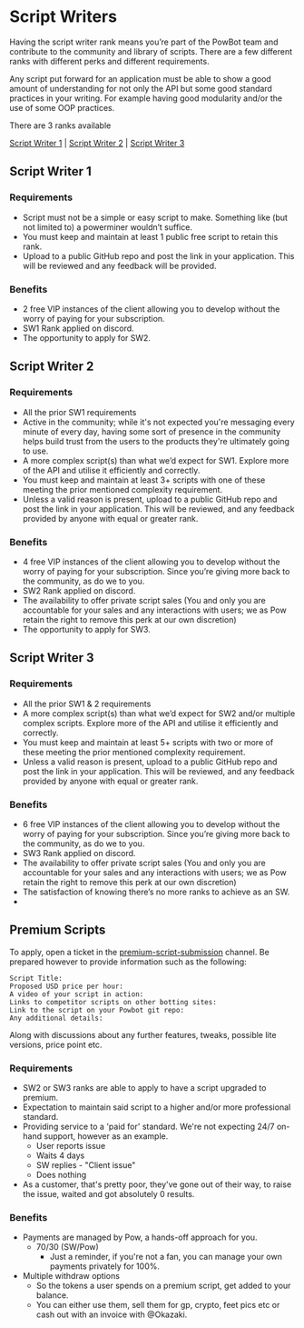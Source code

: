 # Script Writers

Having the script writer rank means you’re part of the PowBot team and contribute to the community and library of scripts. There are a few different ranks with different perks and different requirements.

Any script put forward for an application must be able to show a good amount of understanding for not only the API but some good standard practices in your writing. For example having  good modularity and/or the use of some OOP practices.

There are 3 ranks available

[Script Writer 1](/Script_Writer_Ranks/ScriptWriterRanks?id=script-writer-1) | [Script Writer 2](/Script_Writer_Ranks/ScriptWriterRanks?id=script-writer-2) | [Script Writer 3](/Script_Writer_Ranks/ScriptWriterRanks?id=script-writer-3)

## Script Writer 1

### Requirements
- Script must not be a simple or easy script to make. Something like (but not limited to) a powerminer wouldn’t suffice.  
- You must keep and maintain at least 1 public free script to retain this rank.  
- Upload to a public GitHub repo and post the link in your application. This will be reviewed and any feedback will be provided.  

### Benefits
- 2 free VIP instances of the client allowing you to develop without the worry of paying for your subscription.  
- SW1 Rank applied on discord.  
- The opportunity to apply for SW2.  

## Script Writer 2

### Requirements
- All the prior SW1 requirements
- Active in the community; while it's not expected you're messaging every minute of every day, having some sort of presence in the community helps build trust from the users to the products they're ultimately going to use.
- A more complex script(s) than what we’d expect for SW1. Explore more of the API and utilise it efficiently and correctly.
- You must keep and maintain at least 3+ scripts with one of these meeting the prior mentioned complexity requirement.
- Unless a valid reason is present, upload to a public GitHub repo and post the link in your application. This will be reviewed, and any feedback provided by anyone with equal or greater rank.

### Benefits
- 4 free VIP instances of the client allowing you to develop without the worry of paying for your subscription. Since you’re giving more back to the community, as do we to you.
- SW2 Rank applied on discord.
- The availability to offer private script sales (You and only you are accountable for your sales and any interactions with users; we as Pow retain the right to remove this perk at our own discretion)
- The opportunity to apply for SW3.

## Script Writer 3

### Requirements
- All the prior SW1 & 2 requirements
- A more complex script(s) than what we’d expect for SW2 and/or multiple complex scripts. Explore more of the API and utilise it efficiently and correctly.
- You must keep and maintain at least 5+ scripts with two or more of these meeting the prior mentioned complexity requirement.
- Unless a valid reason is present, upload to a public GitHub repo and post the link in your application. This will be reviewed, and any feedback provided by anyone with equal or greater rank.

### Benefits
- 6 free VIP instances of the client allowing you to develop without the worry of paying for your subscription. Since you’re giving more back to the community, as do we to you.
- SW3 Rank applied on discord.
- The availability to offer private script sales (You and only you are accountable for your sales and any interactions with users; we as Pow retain the right to remove this perk at our own discretion)
- The satisfaction of knowing there’s no more ranks to achieve as an SW.
- 
## Premium Scripts
To apply, open a ticket in the [premium-script-submission](https://discord.com/channels/341014842745815054/1110596246554542143) channel.
Be prepared however to provide information such as the following:
```
Script Title:
Proposed USD price per hour:
A video of your script in action:
Links to competitor scripts on other botting sites:
Link to the script on your Powbot git repo:
Any additional details:
```
Along with discussions about any further features, tweaks, possible lite versions, price point etc.

### Requirements
- SW2 or SW3 ranks are able to apply to have a script upgraded to premium.
- Expectation to maintain said script to a higher and/or more professional standard.
- Providing service to a 'paid for' standard. We're not expecting 24/7 on-hand support, however as an example.
  - User reports issue
  - Waits 4 days
  - SW replies - "Client issue"
  - Does nothing
- As a customer, that's pretty poor, they've gone out of their way, to raise the issue, waited and got absolutely 0 results.

### Benefits
- Payments are managed by Pow, a hands-off approach for you.
    - 70/30 (SW/Pow)
      - Just a reminder, if you're not a fan, you can manage your own payments privately for 100%.
- Multiple withdraw options
  - So the tokens a user spends on a premium script, get added to your balance.
  - You can either use them, sell them for gp, crypto, feet pics etc or cash out with an invoice with @Okazaki.